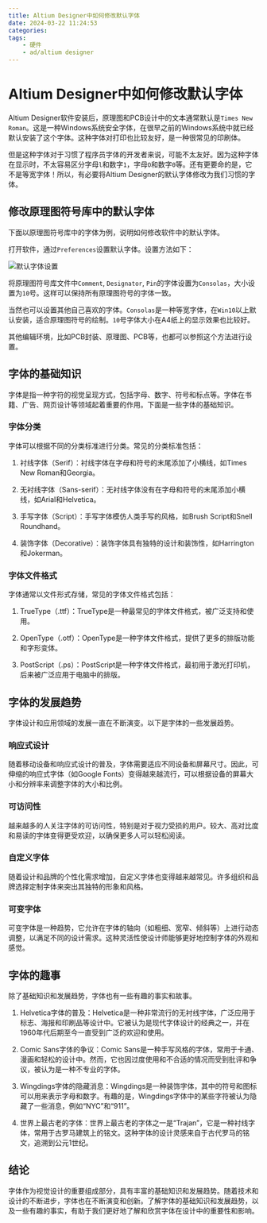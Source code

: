 ```yaml
---
title: Altium Designer中如何修改默认字体
date: 2024-03-22 11:24:53
categories:
tags:
    - 硬件
    - ad/altium designer
---
```


# Altium Designer中如何修改默认字体

Altium Designer软件安装后，原理图和PCB设计中的文本通常默认是`Times New Roman`。这是一种Windows系统安全字体，在很早之前的Windows系统中就已经默认安装了这个字体。这种字体对打印也比较友好，是一种很常见的印刷体。

但是这种字体对于习惯了程序员字体的开发者来说，可能不太友好。因为这种字体在显示时，不太容易区分字母`l`和数字`1`，字母`O`和数字`0`等。还有更要命的是，它不是等宽字体！所以，有必要将Altium Designer的默认字体修改为我们习惯的字体。

## 修改原理图符号库中的默认字体

下面以原理图符号库中的字体为例，说明如何修改软件中的默认字体。

打开软件，通过`Preferences`设置默认字体。设置方法如下：

![默认字体设置](https://imgs.boringhex.top/blog/image-1.png)

<!-- more -->

将原理图符号库文件中`Comment`, `Designator`, `Pin`的字体设置为`Consolas`，大小设置为`10`号。这样可以保持所有原理图符号的字体一致。

当然也可以设置其他自己喜欢的字体。`Consolas`是一种等宽字体，在`Win10`以上默认安装，适合原理图符号的绘制。`10`号字体大小在A4纸上的显示效果也比较好。

其他编辑环境，比如PCB封装、原理图、PCB等，也都可以参照这个方法进行设置。

## 字体的基础知识

字体是指一种字符的视觉呈现方式，包括字母、数字、符号和标点等。字体在书籍、广告、网页设计等领域起着重要的作用。下面是一些字体的基础知识。

### 字体分类

字体可以根据不同的分类标准进行分类。常见的分类标准包括：

1. 衬线字体（Serif）：衬线字体在字母和符号的末尾添加了小横线，如Times New Roman和Georgia。

2. 无衬线字体（Sans-serif）：无衬线字体没有在字母和符号的末尾添加小横线，如Arial和Helvetica。

3. 手写字体（Script）：手写字体模仿人类手写的风格，如Brush Script和Snell Roundhand。

4. 装饰字体（Decorative）：装饰字体具有独特的设计和装饰性，如Harrington和Jokerman。

### 字体文件格式

字体通常以文件形式存储，常见的字体文件格式包括：

1. TrueType（.ttf）：TrueType是一种最常见的字体文件格式，被广泛支持和使用。

2. OpenType（.otf）：OpenType是一种字体文件格式，提供了更多的排版功能和字形变体。

3. PostScript（.ps）：PostScript是一种字体文件格式，最初用于激光打印机，后来被广泛应用于电脑中的排版。

## 字体的发展趋势

字体设计和应用领域的发展一直在不断演变。以下是字体的一些发展趋势。

### 响应式设计

随着移动设备和响应式设计的普及，字体需要适应不同设备和屏幕尺寸。因此，可伸缩的响应式字体（如Google Fonts）变得越来越流行，可以根据设备的屏幕大小和分辨率来调整字体的大小和比例。

### 可访问性

越来越多的人关注字体的可访问性，特别是对于视力受损的用户。较大、高对比度和易读的字体变得更受欢迎，以确保更多人可以轻松阅读。

### 自定义字体

随着设计和品牌的个性化需求增加，自定义字体也变得越来越常见。许多组织和品牌选择定制字体来突出其独特的形象和风格。

### 可变字体

可变字体是一种趋势，它允许在字体的轴向（如粗细、宽窄、倾斜等）上进行动态调整，以满足不同的设计需求。这种灵活性使设计师能够更好地控制字体的外观和感觉。

## 字体的趣事

除了基础知识和发展趋势，字体也有一些有趣的事实和故事。

1. Helvetica字体的普及：Helvetica是一种非常流行的无衬线字体，广泛应用于标志、海报和印刷品等设计中。它被认为是现代字体设计的经典之一，并在1960年代后期至今一直受到广泛的欢迎和使用。

2. Comic Sans字体的争议：Comic Sans是一种手写风格的字体，常用于卡通、漫画和轻松的设计中。然而，它也因过度使用和不合适的情况而受到批评和争议，被认为是一种不专业的字体。

3. Wingdings字体的隐藏消息：Wingdings是一种装饰字体，其中的符号和图标可以用来表示字母和数字。有趣的是，Wingdings字体中的某些字符被认为隐藏了一些消息，例如“NYC”和“911”。

4. 世界上最古老的字体：世界上最古老的字体之一是“Trajan”，它是一种衬线字体，常用于古罗马建筑上的铭文。这种字体的设计灵感来自于古代罗马的铭文，追溯到公元1世纪。

## 结论

字体作为视觉设计的重要组成部分，具有丰富的基础知识和发展趋势。随着技术和设计的不断进步，字体也在不断演变和创新。了解字体的基础知识和发展趋势，以及一些有趣的事实，有助于我们更好地了解和欣赏字体在设计中的重要性和影响。